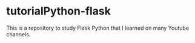 # tutorialPython-flask
This is a repository to study Flask Python that I learned on many Youtube channels.
